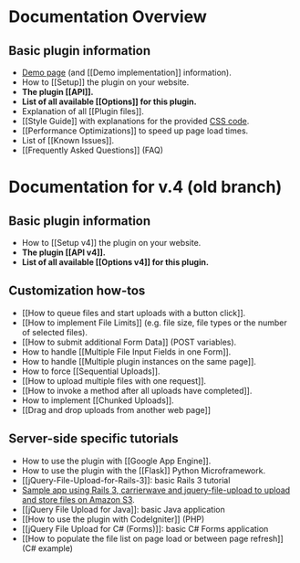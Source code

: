 # Documentation Overview

## Basic plugin information
* [Demo page](http://aquantum-demo.appspot.com/file-upload) (and [[Demo implementation]] information).
* How to [[Setup]] the plugin on your website.
* **The plugin [[API]].**
* **List of all available [[Options]] for this plugin.**
* Explanation of all [[Plugin files]].
* [[Style Guide]] with explanations for the provided [CSS code](https://github.com/blueimp/jQuery-File-Upload/blob/master/jquery.fileupload-ui.css).
* [[Performance Optimizations]] to speed up page load times.
* List of [[Known Issues]].
* [[Frequently Asked Questions]] (FAQ)

# Documentation for v.4 (old branch)

## Basic plugin information
* How to [[Setup v4]] the plugin on your website.
* **The plugin [[API v4]].**
* **List of all available [[Options v4]] for this plugin.**

## Customization how-tos
* [[How to queue files and start uploads with a button click]].
* [[How to implement File Limits]] (e.g. file size, file types or the number of selected files).
* [[How to submit additional Form Data]] (POST variables).
* How to handle [[Multiple File Input Fields in one Form]].
* How to handle [[Multiple plugin instances on the same page]].
* How to force [[Sequential Uploads]].
* [[How to upload multiple files with one request]].
* [[How to invoke a method after all uploads have completed]].
* How to implement [[Chunked Uploads]].
* [[Drag and drop uploads from another web page]]

## Server-side specific tutorials
* How to use the plugin with [[Google App Engine]].
* How to use the plugin with the [[Flask]] Python Microframework.
* [[jQuery-File-Upload-for-Rails-3]]: basic Rails 3 tutorial
* [Sample app using Rails 3, carrierwave and jquery-file-upload to upload and store files on Amazon S3](https://github.com/yortz/carrierwave_jquery_file_upload).
* [[jQuery File Upload for Java]]: basic Java application
* [[How to use the plugin with CodeIgniter]] (PHP)
* [[jQuery File Upload for C# (Forms)]]: basic C# Forms application
* [[How to populate the file list on page load or between page refresh]] (C# example)
